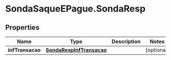 # SondaSaqueEPague.SondaResp

## Properties
Name | Type | Description | Notes
------------ | ------------- | ------------- | -------------
**infTransacao** | [**SondaRespInfTransacao**](SondaRespInfTransacao.md) |  | [optional] 


